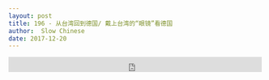 ```yaml
---
layout: post
title: 196 - 从台湾回到德国/ 戴上台湾的“眼镜”看德国
author:  Slow Chinese
date: 2017-12-20
---
```


<iframe src="https://archive.org/embed/slowchinese_201909/Slow_Chinese_196.mp3" width="500" height="30" frameborder="0" webkitallowfullscreen="true" mozallowfullscreen="true" allowfullscreen></iframe>
